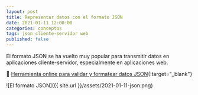 ```yaml
---
layout: post
title: Representar datos con el formato JSON
date: 2021-01-11 12:00:00
categories: conceptos
tags: json cliente-servidor web
published: false
---
```


El formato JSON se ha vuelto muy popular para transmitir datos en aplicaciones cliente-servidor, especialmente en aplicaciones web.

📑 [Herramienta online para validar y formatear datos JSON](https://jsonformatter.org){:target="_blank"}

![El formato JSON]({{ site.url }}/assets/2021-01-11-json.png)
